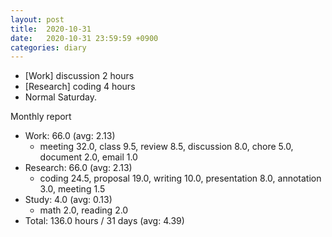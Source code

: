 ```yaml
---
layout: post
title:  2020-10-31
date:   2020-10-31 23:59:59 +0900
categories: diary
---
```


- [Work] discussion 2 hours
- [Research] coding 4 hours
- Normal Saturday.

Monthly report
- Work: 66.0 (avg: 2.13)
  + meeting 32.0, class 9.5, review 8.5, discussion 8.0, chore 5.0, document 2.0, email 1.0
- Research: 66.0 (avg: 2.13)
  + coding 24.5, proposal 19.0, writing 10.0, presentation 8.0, annotation 3.0, meeting 1.5
- Study: 4.0 (avg: 0.13)
  + math 2.0, reading 2.0
- Total: 136.0 hours / 31 days (avg: 4.39)
